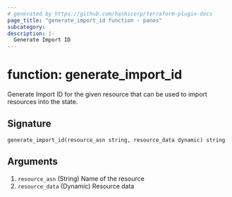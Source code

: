 ```yaml
---
# generated by https://github.com/hashicorp/terraform-plugin-docs
page_title: "generate_import_id function - panos"
subcategory: 
description: |-
  Generate Import ID
---
```


# function: generate_import_id

Generate Import ID for the given resource that can be used to import resources into the state.



## Signature

<!-- signature generated by tfplugindocs -->
```text
generate_import_id(resource_asn string, resource_data dynamic) string
```

## Arguments

<!-- arguments generated by tfplugindocs -->
1. `resource_asn` (String) Name of the resource
1. `resource_data` (Dynamic) Resource data
